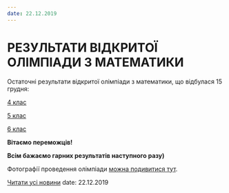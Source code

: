 ```yaml
---
date: 22.12.2019
---
```

# РЕЗУЛЬТАТИ ВІДКРИТОЇ ОЛІМПІАДИ З МАТЕМАТИКИ

Остаточні результати відкритої олімпіади з математики, що відбулася 15 грудня:

[4 клас](/files/blog/результати-відкритої-олімпіади-з-математики/результати-4-клас.pdf)

[5 клас](/files/blog/результати-відкритої-олімпіади-з-математики/результати-5-клас.pdf)

[6 клас](/files/blog/результати-відкритої-олімпіади-з-математики/результати-6-клас.pdf)

**Вітаємо переможців!**

**Всім бажаємо гарних результатів наступного разу)**

Фотографії проведення олімпіади [можна подивитися тут](https://drive.google.com/open?id=14tPrlpY_nsVOW1NiMpzmlwnDQEIquVs7).

[Читати усі новини](/news)
date: 22.12.2019

